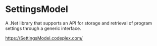 # SettingsModel
A .Net library that supports an API for storage and retrieval of program settings through a generic interface.

https://SettingsModel.codeplex.com/

